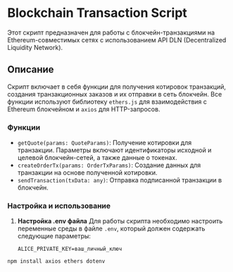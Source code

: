 # Blockchain Transaction Script

Этот скрипт предназначен для работы с блокчейн-транзакциями на Ethereum-совместимых сетях с использованием API DLN (Decentralized Liquidity Network).

## Описание

Скрипт включает в себя функции для получения котировок транзакций, создания транзакционных заказов и их отправки в сеть блокчейн. Все функции используют библиотеку `ethers.js` для взаимодействия с Ethereum блокчейном и `axios` для HTTP-запросов.

### Функции

- `getQuote(params: QuoteParams)`: Получение котировки для транзакции. Параметры включают идентификаторы исходной и целевой блокчейн-сетей, а также данные о токенах.
- `createOrderTx(params: OrderTxParams)`: Создание данных для транзакции на основе полученной котировки.
- `sendTransaction(txData: any)`: Отправка подписанной транзакции в блокчейн.

### Настройка и использование

1. **Настройка .env файла**
   Для работы скрипта необходимо настроить переменные среды в файле `.env`, который должен содержать следующие параметры:

   ```plaintext
   ALICE_PRIVATE_KEY=ваш_личный_ключ
```npm install axios ethers dotenv```
